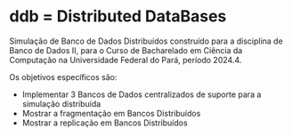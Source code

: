 # ddb = Distributed DataBases


Simulação de Banco de Dados Distribuídos construído para a disciplina de Banco de Dados II, para o Curso de Bacharelado em Ciência da Computação na Universidade Federal do Pará, período 2024.4.

Os objetivos específicos são: 

- Implementar 3 Bancos de Dados centralizados de suporte para a simulação distribuída
- Mostrar a fragmentação em Bancos Distribuídos
- Mostrar a replicação em Bancos Distribuídos